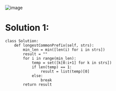 ![image](https://user-images.githubusercontent.com/60442877/204012536-46e03b5e-f029-4e57-9479-34ab77c81ebe.png)

# Solution 1:

    class Solution:
        def longestCommonPrefix(self, strs): 
            min_len = min([len(i) for i in strs])
            result = ""
            for i in range(min_len):
                temp = set([k[0:i+1] for k in strs])
                if len(temp) == 1:
                    result = list(temp)[0]
                else:
                    break
            return result
